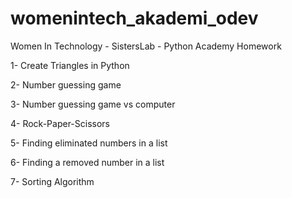 # womenintech_akademi_odev
Women In Technology - SistersLab - Python Academy Homework

1- Create Triangles in Python

2- Number guessing game

3- Number guessing game vs computer

4- Rock-Paper-Scissors

5- Finding eliminated numbers in a list

6- Finding a removed number in a list

7- Sorting Algorithm

